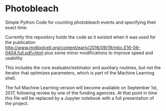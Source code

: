 Photobleach
===========

Simple Python Code for counting photobleach events and specifying their exact time.

Currently this repository holds the code as it existed when it was used for the publication http://www.molbiolcell.org/content/early/2016/09/19/mbc.E16-06-0404.full.pdf+html
plus some minor modifications to improve speed and usability.

This includes the core evaluator/estimator and auxiliary routines, but not the iterator that optimizes parameters, which is part of the Machine Learning shell. 

The full Machine Learning version will become available on September 1st, 2017, following review by one of the funding agencies.
At that point in time this file will be replaced by a Jupyter notebook with a full presentation of the project.

